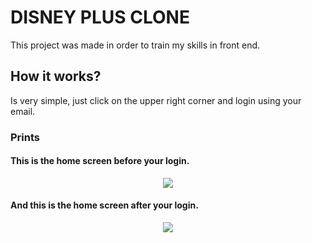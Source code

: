 # DISNEY PLUS CLONE

This project was made in order to train my skills in front end.

## How it works?

Is very simple, just click on the upper right corner and login using your email.

### Prints

#### This is the home screen before your login.

<div align="center">
<img src="https://user-images.githubusercontent.com/86084730/134418819-f613ffcf-b29a-4291-97df-d7b921ac1eb7.png" />
</div>

#### And this is the home screen after your login.

<div align="center">
<img src="https://user-images.githubusercontent.com/86084730/134419348-a8c26050-f9b1-480d-856d-8e27bdc0f41a.png" />
</div>
